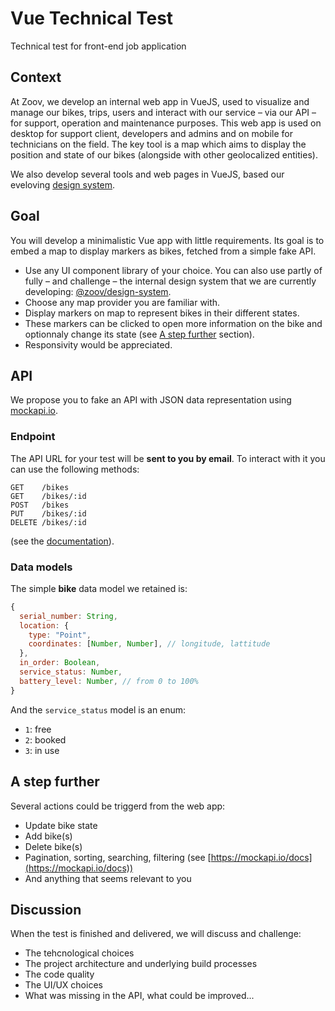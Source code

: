 # Vue Technical Test

Technical test for front-end job application

## Context

At Zoov, we develop an internal web app in VueJS, used to visualize and manage our bikes, trips, users and interact with our service – via our API – for support, operation and maintenance purposes. This web app is used on desktop for support client, developers and admins and on mobile for technicians on the field. The key tool is a map which aims to display the position and state of our bikes (alongside with other geolocalized entities).

We also develop several tools and web pages in VueJS, based our eveloving [design system](https://github.com/birotaio/zoov-design-system/tree/master/web).

## Goal

You will develop a minimalistic Vue app with little requirements. Its goal is to embed a map to display markers as bikes, fetched from a simple fake API.
- Use any UI component library of your choice. You can also use partly of fully – and challenge – the internal design system that we are currently developing: [@zoov/design-system](https://github.com/birotaio/zoov-design-system/tree/master/web).
- Choose any map provider you are familiar with.
- Display markers on map to represent bikes in their different states.
- These markers can be clicked to open more information on the bike and optionnaly change its state (see [A step further](#a-step-further) section).
- Responsivity would be appreciated.

## API

We propose you to fake an API with JSON data representation using [mockapi.io](https://mockapi.io/).

### Endpoint

The API URL for your test will be **sent to you by email**.
To interact with it you can use the following methods:
```
GET    /bikes
GET    /bikes/:id
POST   /bikes
PUT    /bikes/:id
DELETE /bikes/:id
```
(see the [documentation](https://mockapi.io/docs)).

### Data models

The simple **bike** data model we retained is:
```js
{
  serial_number: String,
  location: {
    type: "Point",
    coordinates: [Number, Number], // longitude, lattitude
  },
  in_order: Boolean,
  service_status: Number,
  battery_level: Number, // from 0 to 100%
}
```

And the `service_status` model is an enum:
- `1`: free
- `2`: booked
- `3`: in use

## A step further

Several actions could be triggerd from the web app:
- Update bike state
- Add bike(s)
- Delete bike(s)
- Pagination, sorting, searching, filtering (see [https://mockapi.io/docs](https://mockapi.io/docs))
- And anything that seems relevant to you

## Discussion

When the test is finished and delivered, we will discuss and challenge:
- The tehcnological choices
- The project architecture and underlying build processes
- The code quality
- The UI/UX choices
- What was missing in the API, what could be improved...
